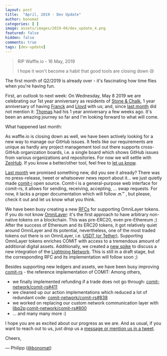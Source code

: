 ```yaml
---
layout: post
title:  "April, 2019 - Dev Update"
author: bonomat
categories: [ ]
image: assets/images/2019-04/dev_update_4.png
featured: false
hidden: false
comments: true
tags: [dev-update]
---
```


> RIP Waffle.io - 16 May, 2019
>
> I hope it won't become a habit that good tools are closing down 😢

The first month of Q2/2019 is already over - it's fascinating how time flies when you're having fun.

First, an outlook to next week:
On Wednesday, May 8 2019 we are celebrating our 1st year anniversary as residents of [Stone & Chalk](https://www.stoneandchalk.com.au/),
1 year anniversary of having [Franck](https://twitter.com/d4nte) and [Lloyd](https://twitter.com/LLFOURN) with us;
and, since [last month](./2019-04-01-march-dev-update) did not mention it: [Thomas](https://twitter.com/oetzn) had his 1 year anniversary a few weeks ago.
It's been an amazing journey so far and I'm looking forward to what will come.

<!--truncate-->

What happened last month:

As waffle.io is closing down as well, we have been actively looking for a new way to manage our GitHub issues.
It feels like our requirements are unique as hardly any project management tool out there supports cross-GitHub organization boards, i.e. a single board which shows GitHub issues from various organizations and repositories.
For now we will settle with [ZenHub](https://www.zenhub.com/). If you know a better/other tool, feel free to [let us know](https://twitter.com/cobloxlab).

[Last month](./2019-04-01-march-dev-update) we promised something new, did you see it already?
There was no press-release, tweet or whatsoever news report about it... we just quietly made [comit-i](https://github.com/comit-network/comit-i) open source.
Comit-i is a general-purpose web interface for comit-rs, it allows for sending, receiving, accepting, ... swap requests.
For now, it lacks a proper documentation which will follow 🔜™️ , but please, check it out and let us know what you think.


We have been busy creating a new [RFCs](https://github.com/comit-network/RFCs) for supporting OmniLayer tokens.
If you do not know [OmniLayer](https://en.bitcoinwiki.org/wiki/Omni_Layer): it's the first approach to have arbitrary non-native tokens on a blockchain. This was pre-ERC20, even pre-Ethereum ;)
After the success of Ethereum and its ERC20 tokens, it got relatively quiet around OmniLayer and its potential, nevertheless, one of the most traded tokens out there is on OmniLayer, i.e. [USDT (or Tether)](https://tether.to/).
Supporting OmniLayer tokens enriches COMIT with access to a tremendous amount of additional digital assets.
Additionally, we created a [new spike](https://github.com/comit-network/spikes/pull/6) to discuss a new integration of the [Lightning Network](https://lightning.network/). This is still in a draft stage, but the corresponding RFC and its implementation will follow soon ;)

Besides supporting new ledgers and assets, we have been busy improving [comit-rs](https://github.com/comit-network/comit-rs) - the reference implementation of COMIT:
Among others,
* we finally implemented refunding if a trade does not go through: [comit-network/comit-rs#411](https://github.com/comit-network/comit-rs/issues/411)
* we cleaned up our action implementations which reduced a lot of redundant code: [comit-network/comit-rs#838](https://github.com/comit-network/comit-rs/issues/838)
* we worked on replacing our custom network communication layer with [libp2p](https://libp2p.io/):[comit-network/comit-rs#800](https://github.com/comit-network/comit-rs/pull/800)
* ... and many many more :)

I hope you are as excited about our progress as we are.
And as usual, if you want to reach out to us, just drop us a [message or mention us in a tweet](https://twitter.com/cobloxlab).

Cheers,

— Philipp ([@bonomat](https://twitter.com/bonomat))
